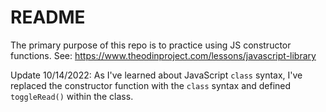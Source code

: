 # README

The primary purpose of this repo is to practice using JS constructor functions. See: https://www.theodinproject.com/lessons/javascript-library

Update 10/14/2022: As I've learned about JavaScript `class` syntax, I've replaced the constructor function with the `class` syntax and defined `toggleRead()` within the class.
